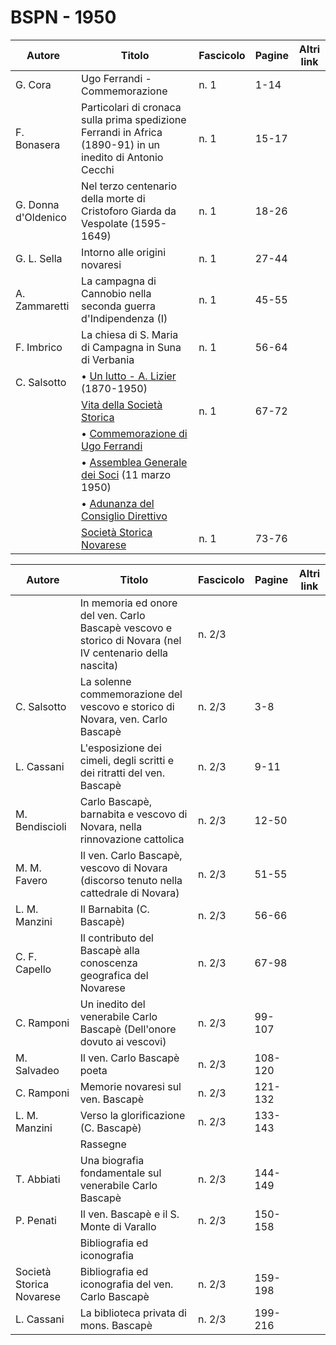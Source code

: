 # BSPN - 1950

| Autore              | Titolo                                                                                                     | Fascicolo | Pagine | Altri link |
|---------------------|------------------------------------------------------------------------------------------------------------|-----------|--------|------------|
| G. Cora             | Ugo Ferrandi - Commemorazione                                                                              | n. 1      | 1-14   |            |
| F. Bonasera         | Particolari di cronaca sulla prima spedizione Ferrandi in Africa (1890-91) in un inedito di Antonio Cecchi | n. 1      | 15-17  |            |
| G. Donna d'Oldenico | Nel terzo centenario della morte di Cristoforo Giarda da Vespolate (1595-1649)                             | n. 1      | 18-26  |            |
| G. L. Sella         | Intorno alle origini novaresi                                                                              | n. 1      | 27-44  |            |
| A. Zammaretti       | La campagna di Cannobio nella seconda guerra d'Indipendenza (I)                                            | n. 1      | 45-55  |            |
| F. Imbrico          | La chiesa di S. Maria di Campagna in Suna di Verbania                                                      | n. 1      | 56-64  |            |
| C. Salsotto         | • [Un lutto - A. Lizier](http://www.ssno.it/BSPNo/bspn_vita50.html#501) (1870-1950)                        |           |        |            |
|                     | [Vita della Società Storica](http://www.ssno.it/BSPNo/bspn_vita50.html#500)                                | n. 1      | 67-72  |            |
|                     | • [Commemorazione di Ugo Ferrandi](http://www.ssno.it/BSPNo/bspn_vita50.html#502)                          |           |        |            |
|                     | • [Assemblea Generale dei Soci](http://www.ssno.it/BSPNo/bspn_vita50.html#503) (11 marzo 1950)             |           |        |            |
|                     | • [Adunanza del Consiglio Direttivo](http://www.ssno.it/BSPNo/bspn_vita50.html#504)                        |           |        |            |
|                     | [Società Storica Novarese](http://www.ssno.it/SSN/ssn_soci1950.html)                                       | n. 1      | 73-76  |            |

| Autore                   | Titolo                                                                                                   | Fascicolo | Pagine  | Altri link |
|--------------------------|----------------------------------------------------------------------------------------------------------|-----------|---------|------------|
|                          | In memoria ed onore del ven. Carlo Bascapè vescovo e storico di Novara (nel IV centenario della nascita) | n. 2/3    |         |            |
| C. Salsotto              | La solenne commemorazione del vescovo e storico di Novara, ven. Carlo Bascapè                            | n. 2/3    | 3-8     |            |
| L. Cassani               | L'esposizione dei cimeli, degli scritti e dei ritratti del ven. Bascapè                                  | n. 2/3    | 9-11    |            |
| M. Bendiscioli           | Carlo Bascapè, barnabita e vescovo di Novara, nella rinnovazione cattolica                               | n. 2/3    | 12-50   |            |
| M. M. Favero             | Il ven. Carlo Bascapè, vescovo di Novara (discorso tenuto nella cattedrale di Novara)                    | n. 2/3    | 51-55   |            |
| L. M. Manzini            | Il Barnabita (C. Bascapè)                                                                                | n. 2/3    | 56-66   |            |
| C. F. Capello            | Il contributo del Bascapè alla conoscenza geografica del Novarese                                        | n. 2/3    | 67-98   |            |
| C. Ramponi               | Un inedito del venerabile Carlo Bascapè (Dell'onore dovuto ai vescovi)                                   | n. 2/3    | 99-107  |            |
| M. Salvadeo              | Il ven. Carlo Bascapè poeta                                                                              | n. 2/3    | 108-120 |            |
| C. Ramponi               | Memorie novaresi sul ven. Bascapè                                                                        | n. 2/3    | 121-132 |            |
| L. M. Manzini            | Verso la glorificazione (C. Bascapè)                                                                     | n. 2/3    | 133-143 |            |
|                          | Rassegne                                                                                                 |           |         |            |
| T. Abbiati               | Una biografia fondamentale sul venerabile Carlo Bascapè                                                  | n. 2/3    | 144-149 |            |
| P. Penati                | Il ven. Bascapè e il S. Monte di Varallo                                                                 | n. 2/3    | 150-158 |            |
|                          | Bibliografia ed iconografia                                                                              |           |         |            |
| Società Storica Novarese | Bibliografia ed iconografia del ven. Carlo Bascapè                                                       | n. 2/3    | 159-198 |            |
| L. Cassani               | La biblioteca privata di mons. Bascapè                                                                   | n. 2/3    | 199-216 |            |

